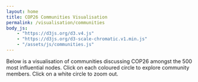 ```yaml
---
layout: home
title: COP26 Communities Visualisation
permalink: /visualisation/communities
body_js:
    - "https://d3js.org/d3.v4.js"
    - "https://d3js.org/d3-scale-chromatic.v1.min.js"
    - "/assets/js/communities.js"
---
```


Below is a visualisation of communities discussing COP26 amongst the 500 most influential nodes. Click on each coloured circle to explore community members. Click on a white circle to zoom out.

<svg id='circles' width="960" height="960"></svg>
